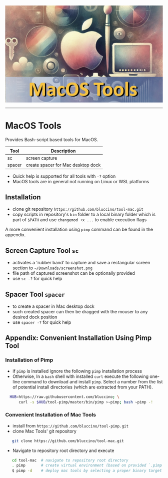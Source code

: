 ![Info Database](etc/macos-tools.jpg)

--------------------------------------------------------------------------------

# MacOS Tools

Provides Bash-script based tools for MacOS.

| Tool    | Description                        |
|---------|------------------------------------|
| sc      | screen capture                     |
| spacer  | create spacer for Mac desktop dock |

* Quick help is supported for all tools with `-?` option
* MacOS tools are in general not running on Linux or WSL platforms


## Installation

* clone git repository `https://github.com/bluccino/tool-mac.git`
* copy scripts in repository's `bin` folder to a local binary folder which is
  part of `$PATH` and use `changemod +x ...` to enable execution flags

A more convenient installation using `pimp` command can be found in the appendix.


## Screen Capture Tool `sc`

* activates a 'rubber band' to capture and save a rectangular screen section
  to `~/Downloads/screenshot.png`
* file path of captured screenshot can be optionally provided
* use `sc -?` for quick help


## Spacer Tool `spacer`

* to create a spacer in Mac desktop dock
* such created spacer can then be dragged with the mouser to any desired dock
  position
* use `spacer -?` for quick help



## Appendix: Convenient Installation Using Pimp Tool

### Installation of Pimp

* if `pimp` is installed ignore the following `pimp` installation process
* Otherwise, In a `bash` shell with installed `curl` execute the following
  one-line command to download and install `pimp`. Select a number from the list
  of potential install directories (which are extracted from your PATH).

```sh
  HUB=https://raw.githubusercontent.com/bluccino; \
      curl -s $HUB/tool-pimp/master/bin/pimp >~pimp; bash ~pimp -!
```

### Convenient Installation of Mac Tools

* install from `https://github.com/bluccino/tool-pimp.git`
* clone Mac Tools' git repository

```sh
   git clone https://github.com/bluccino/tool-mac.git
```

* Navigate to repository root directory and execute

```sh
   cd tool-mac  # navigate to repository root directory
   . pimp       # create virtual environment (based on provided `.pimp` recipe)
   $ pimp -d    # deploy mac tools by selecting a proper binary target directory
```
